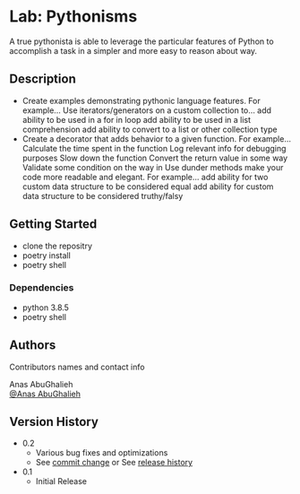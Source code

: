 # Lab: Pythonisms


 A true pythonista is able to leverage the particular features of Python to accomplish a task in a simpler and more easy to reason about way.

## Description

+ Create examples demonstrating pythonic language features. For example…
 Use iterators/generators on a custom collection to…
add ability to be used in a for in loop
add ability to be used in a list comprehension
add ability to convert to a list or other collection type
+ Create a decorator that adds behavior to a given function. For example…
Calculate the time spent in the function
Log relevant info for debugging purposes
Slow down the function
Convert the return value in some way
Validate some condition on the way in
Use dunder methods make your code more readable and elegant. For example…
add ability for two custom data structure to be considered equal
add ability for custom data structure to be considered truthy/falsy

## Getting Started

+ clone the repositry 
+ poetry install
+ poetry shell 

### Dependencies
* python 3.8.5 
* poetry shell 




## Authors

Contributors names and contact info

Anas AbuGhalieh  
[@Anas AbuGhalieh](https://github.com/agc)

## Version History

* 0.2
    * Various bug fixes and optimizations
    * See [commit change]() or See [release history]()
* 0.1
    * Initial Release

